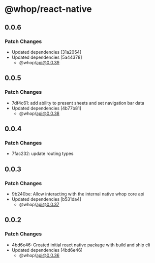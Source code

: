 # @whop/react-native

## 0.0.6

### Patch Changes

- Updated dependencies [31a2054]
- Updated dependencies [5a44378]
  - @whop/api@0.0.39

## 0.0.5

### Patch Changes

- 7df4c61: add ability to present sheets and set navigation bar data
- Updated dependencies [4b77b81]
  - @whop/api@0.0.38

## 0.0.4

### Patch Changes

- 7fac232: update routing types

## 0.0.3

### Patch Changes

- 9b240be: Allow interacting with the internal native whop core api
- Updated dependencies [b531da4]
  - @whop/api@0.0.37

## 0.0.2

### Patch Changes

- 4bd6e46: Created initial react native package with build and ship cli
- Updated dependencies [4bd6e46]
  - @whop/api@0.0.36
